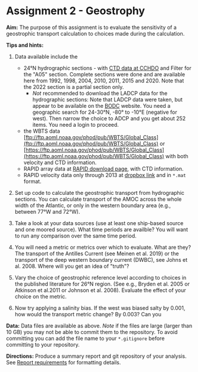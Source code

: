 # Assignment 2 - Geostrophy


**Aim:** The purpose of this assignment is to evaluate the sensitivity of a geostrophic transport calculation to choices made during the calculation.

**Tips and hints:**

1. Data available include the 
    - 24°N hydrographic sections - with [CTD data at CCHDO](https://cchdo.ucsd.edu/search?bbox=-75,-60,20,65) and Filter for the "A05" section.  Complete sections were done and are available here from 1992, 1998, 2004, 2010, 2011, 2015 and 2020.  Note that the 2022 section is a partial section only.  
        - *Not* recommended to download the LADCP data for the hydrographic sections: Note that LADCP data were taken, but appear to be available on the [BODC](https://www.bodc.ac.uk/data/bodc_database/currents/search/) website.  You need a geographic search for 24-30°N, -80° to -10°E (negative for west).  Then narrow the choice to ADCP and you get about 252 items.  You need a login to proceed.
    - the WBTS data [ftp://ftp.aoml.noaa.gov/phod/pub/WBTS/Global_Class](ftp://ftp.aoml.noaa.gov/phod/pub/WBTS/Global_Class) or [https://ftp.aoml.noaa.gov/phod/pub/WBTS/Global_Class](https://ftp.aoml.noaa.gov/phod/pub/WBTS/Global_Class) with both velocity and CTD information.
    - RAPID array data at [RAPID download page](https://rapid.ac.uk/rapidmoc/rapid_data/datadl.php), with CTD information.
    - RAPID velocity data only through 2013 at [dropbox link](https://www.dropbox.com/scl/fo/3ppzqg3wwm79y2zcxmdwo/h?rlkey=mchs1407xx8dlvjiggask775u&dl=0) and in `*.mat` format.

2. Set up code to calculate the geostrophic transport from hydrographic sections.  You can calculate transport of the AMOC across the whole width of the Atlantic, or only in the western boundary area (e.g., between 77°W and 72°W).

3. Take a look at your data sources (use at least one ship-based source and one moored source). What time periods are availble?  You will want to run any comparison over the same time period.

4. You will need a metric or metrics over which to evaluate.  What are they?  The transport of the Antilles Current (see Meinen et al. 2019) or the transport of the deep western boundary current (DWBC), see Johns et al. 2008.  Where will you get an idea of "truth"?

5. Vary the choice of geostrophic reference level according to choices in the published literature for 26°N region.  (See e.g., Bryden et al. 2005 or Atkinson et al.2011 or Johnson et al. 2008).  Evaluate the effect of your choice on the metric.

6. Now try applying a salinity bias.  If the west was biased salty by 0.001, how  would the transport metric change?  By 0.003?  Can you 

**Data:** Data files are available as above.  *Note* if the files are large (larger than 10 GB) you may not be able to commit them to the repository.  To avoid committing you can add the file name to your `*.gitignore` before committing to your repository.

**Directions:** Produce a summary report and git repository of your analysis.  See [Report requirements](../assignment/report-specs) for formatting details.
